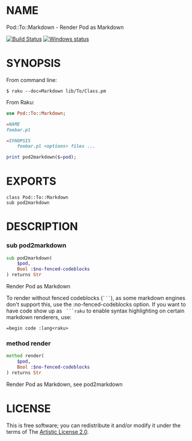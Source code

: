 NAME
====

Pod::To::Markdown - Render Pod as Markdown

[![Build Status](https://travis-ci.org/softmoth/raku-Pod-To-Markdown.svg?branch=master)](https://travis-ci.org/softmoth/raku-Pod-To-Markdown)
[![Windows status](https://ci.appveyor.com/api/projects/status/github/softmoth/raku-Pod-To-Markdown?branch=master&passingText=Windows%20-%20OK&failingText=Windows%20-%20FAIL&pendingText=Windows%20-%20pending&svg=true)](https://ci.appveyor.com/project/softmoth/raku-Pod-To-Markdown/branch/master)

SYNOPSIS
========

From command line:

    $ raku --doc=Markdown lib/To/Class.pm

From Raku:

```raku
use Pod::To::Markdown;

=NAME
foobar.pl

=SYNOPSIS
    foobar.pl <options> files ...

print pod2markdown($=pod);
```

EXPORTS
=======

    class Pod::To::Markdown
    sub pod2markdown

DESCRIPTION
===========



### sub pod2markdown

```raku
sub pod2markdown(
    $pod,
    Bool :$no-fenced-codeblocks
) returns Str
```

Render Pod as Markdown

To render without fenced codeblocks (```` ``` ````), as some markdown engines don't support this, use the :no-fenced-codeblocks option. If you want to have code show up as ```` ```raku```` to enable syntax highlighting on certain markdown renderers, use:

    =begin code :lang<raku>

### method render

```raku
method render(
    $pod,
    Bool :$no-fenced-codeblocks
) returns Str
```

Render Pod as Markdown, see pod2markdown

LICENSE
=======

This is free software; you can redistribute it and/or modify it under the terms of The [Artistic License 2.0](http://www.perlfoundation.org/artistic_license_2_0).
